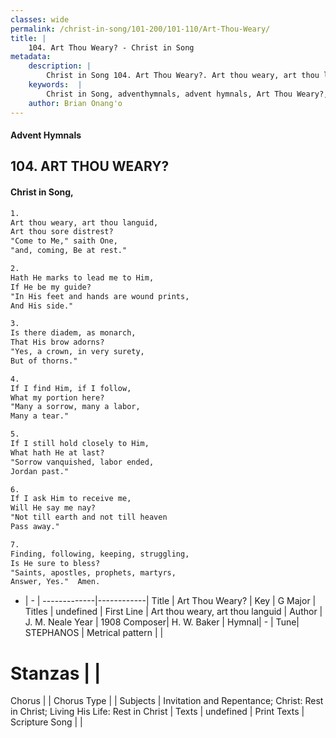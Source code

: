 ```yaml
---
classes: wide
permalink: /christ-in-song/101-200/101-110/Art-Thou-Weary/
title: |
    104. Art Thou Weary? - Christ in Song
metadata:
    description: |
        Christ in Song 104. Art Thou Weary?. Art thou weary, art thou languid, Art thou sore distrest? "Come to Me," saith One,  "and, coming, Be at rest."
    keywords:  |
        Christ in Song, adventhymnals, advent hymnals, Art Thou Weary?, Art thou weary, art thou languid. 
    author: Brian Onang'o
---
```


#### Advent Hymnals
## 104. ART THOU WEARY?
####  Christ in Song,

```txt
1.
Art thou weary, art thou languid,
Art thou sore distrest?
"Come to Me," saith One, 
"and, coming, Be at rest."

2.
Hath He marks to lead me to Him,
If He be my guide?
"In His feet and hands are wound prints,
And His side."

3.
Is there diadem, as monarch,
That His brow adorns?
"Yes, a crown, in very surety,
But of thorns."

4.
If I find Him, if I follow,
What my portion here?
"Many a sorrow, many a labor, 
Many a tear."

5.
If I still hold closely to Him,
What hath He at last?
"Sorrow vanquished, labor ended,
Jordan past."

6.
If I ask Him to receive me,
Will He say me nay?
"Not till earth and not till heaven
Pass away."

7.
Finding, following, keeping, struggling,
Is He sure to bless?
"Saints, apostles, prophets, martyrs, 
Answer, Yes."  Amen.


```

- |   -  |
-------------|------------|
Title | Art Thou Weary? |
Key | G Major |
Titles | undefined |
First Line | Art thou weary, art thou languid |
Author | J. M. Neale
Year | 1908
Composer| H. W. Baker |
Hymnal|  - |
Tune| STEPHANOS |
Metrical pattern | |
# Stanzas |  |
Chorus |  |
Chorus Type |  |
Subjects | Invitation and Repentance; Christ: Rest in Christ; Living His Life: Rest in Christ |
Texts | undefined |
Print Texts | 
Scripture Song |  |
    
